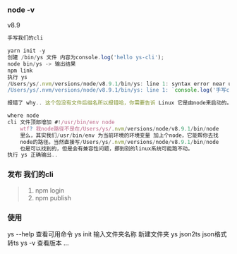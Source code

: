 ### node -v
v8.9

```js
手写我们的cli

yarn init -y
创建 /bin/ys 文件 内容为console.log('hello ys-cli');
node bin/ys -> 输出结果
npm link
执行 ys
/Users/ys/.nvm/versions/node/v8.9.1/bin/ys: line 1: syntax error near unexpected token `'手写cli''
/Users/ys/.nvm/versions/node/v8.9.1/bin/ys: line 1: `console.log('手写cli')'

报错了 why.. 这个包没有文件后缀名所以报错哈，你需要告诉 Linux 它是由node来启动的。

where node
cli 文件顶部增加 #!/usr/bin/env node
    wtf? 我node路径不是在/Users/ys/.nvm/versions/node/v8.9.1/bin/node 
    里么，其实我们/usr/bin/env 为当前环境的环境变量 加上个node，它能帮你去找
    node的路径。当然直接写/Users/ys/.nvm/versions/node/v8.9.1/bin/node 
    也是可以找到的，但是会有兼容性问题，挪到别的linux系统可能跑不动。
执行 ys 正确输出..
```

### 发布 我们的cli
> 1. npm login
> 2. npm publish 

### 使用
ys --help 查看可用命令
ys init 输入文件夹名称 新建文件夹
ys json2ts json格式转ts
ys -v 查看版本
...